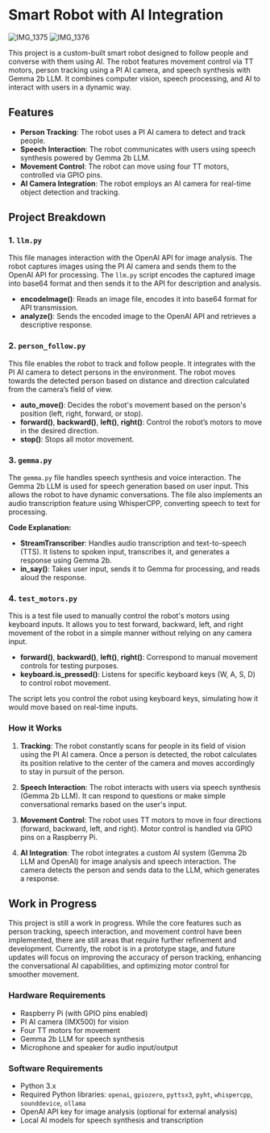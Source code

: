 # Smart Robot with AI Integration
![IMG_1375](https://github.com/user-attachments/assets/c5f2c48b-306b-43dc-a70b-4578eb8eeef9)
![IMG_1376](https://github.com/user-attachments/assets/983048c0-d922-4d5d-9364-9f20bfc4340a)


This project is a custom-built smart robot designed to follow people and converse with them using AI. The robot features movement control via TT motors, person tracking using a PI AI camera, and speech synthesis with Gemma 2b LLM. It combines computer vision, speech processing, and AI to interact with users in a dynamic way.

## Features

- **Person Tracking**: The robot uses a PI AI camera to detect and track people.
- **Speech Interaction**: The robot communicates with users using speech synthesis powered by Gemma 2b LLM.
- **Movement Control**: The robot can move using four TT motors, controlled via GPIO pins.
- **AI Camera Integration**: The robot employs an AI camera for real-time object detection and tracking.

## Project Breakdown

### 1. **`llm.py`**
This file manages interaction with the OpenAI API for image analysis. The robot captures images using the PI AI camera and sends them to the OpenAI API for processing. The `llm.py` script encodes the captured image into base64 format and then sends it to the API for description and analysis. 

- **encodeImage()**: Reads an image file, encodes it into base64 format for API transmission.
- **analyze()**: Sends the encoded image to the OpenAI API and retrieves a descriptive response.

### 2. **`person_follow.py`**
This file enables the robot to track and follow people. It integrates with the PI AI camera to detect persons in the environment. The robot moves towards the detected person based on distance and direction calculated from the camera’s field of view.

- **auto_move()**: Decides the robot's movement based on the person's position (left, right, forward, or stop).
- **forward()**, **backward()**, **left()**, **right()**: Control the robot’s motors to move in the desired direction.
- **stop()**: Stops all motor movement.

### 3. **`gemma.py`**
The `gemma.py` file handles speech synthesis and voice interaction. The Gemma 2b LLM is used for speech generation based on user input. This allows the robot to have dynamic conversations. The file also implements an audio transcription feature using WhisperCPP, converting speech to text for processing.

**Code Explanation:**
- **StreamTranscriber**: Handles audio transcription and text-to-speech (TTS). It listens to spoken input, transcribes it, and generates a response using Gemma 2b.
- **in_say()**: Takes user input, sends it to Gemma for processing, and reads aloud the response.

### 4. **`test_motors.py`**
This is a test file used to manually control the robot's motors using keyboard inputs. It allows you to test forward, backward, left, and right movement of the robot in a simple manner without relying on any camera input.

- **forward()**, **backward()**, **left()**, **right()**: Correspond to manual movement controls for testing purposes.
- **keyboard.is_pressed()**: Listens for specific keyboard keys (W, A, S, D) to control robot movement.

The script lets you control the robot using keyboard keys, simulating how it would move based on real-time inputs.

### How it Works
1. **Tracking**: The robot constantly scans for people in its field of vision using the PI AI camera. Once a person is detected, the robot calculates its position relative to the center of the camera and moves accordingly to stay in pursuit of the person.
   
2. **Speech Interaction**: The robot interacts with users via speech synthesis (Gemma 2b LLM). It can respond to questions or make simple conversational remarks based on the user's input.

3. **Movement Control**: The robot uses TT motors to move in four directions (forward, backward, left, and right). Motor control is handled via GPIO pins on a Raspberry Pi.

4. **AI Integration**: The robot integrates a custom AI system (Gemma 2b LLM and OpenAI) for image analysis and speech interaction. The camera detects the person and sends data to the LLM, which generates a response.

## Work in Progress

This project is still a work in progress. While the core features such as person tracking, speech interaction, and movement control have been implemented, there are still areas that require further refinement and development. Currently, the robot is in a prototype stage, and future updates will focus on improving the accuracy of person tracking, enhancing the conversational AI capabilities, and optimizing motor control for smoother movement.

### Hardware Requirements
- Raspberry Pi (with GPIO pins enabled)
- PI AI camera (IMX500) for vision
- Four TT motors for movement
- Gemma 2b LLM for speech synthesis
- Microphone and speaker for audio input/output

### Software Requirements
- Python 3.x
- Required Python libraries: `openai`, `gpiozero`, `pyttsx3`, `pyht`, `whispercpp`, `sounddevice`, `ollama`
- OpenAI API key for image analysis (optional for external analysis)
- Local AI models for speech synthesis and transcription
